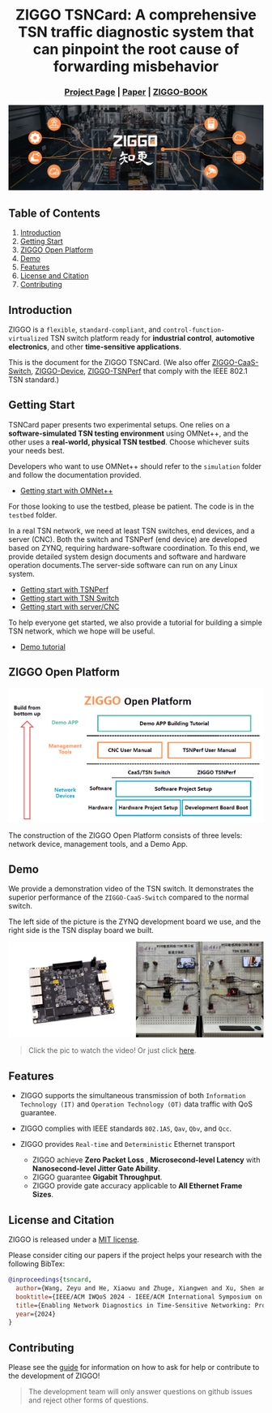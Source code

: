 

<div align="center">


# ZIGGO TSNCard:  A comprehensive TSN traffic diagnostic system that can pinpoint the root cause of forwarding misbehavior

</div>

<h3 align="center">
    <a href="http://tns.thss.tsinghua.edu.cn/ziggo/">Project Page</a> |
    <a href="https://mobisense.github.io/ziggo_homepage/data/TSNCard.pdf">Paper</a> |
    <a href="https://mobisense.github.io/ziggo_book/">ZIGGO-BOOK</a> 
</h3>


![](figs/banner.jpg)

## Table of Contents

1. [Introduction](#introduction)
2. [Getting Start](#Getting-start)
3. [ZIGGO Open Platform](#ziggo-open-platform)
4. [Demo](#demo)
5. [Features](#features)
6. [License and Citation](#license-and-citation)
7. [Contributing](#Contributing)

## Introduction

ZIGGO is a `flexible`, `standard-compliant`, and `control-function-virtualized` TSN switch platform ready for **industrial control**, **automotive electronics**, and other **time-sensitive applications**.

This is the document for the ZIGGO TSNCard. (We also offer [ZIGGO-CaaS-Switch](https://github.com/MobiSense/Ziggo-CaaS-Switch), [ZIGGO-Device](https://github.com/MobiSense/Ziggo-Device), [ZIGGO-TSNPerf](https://github.com/MobiSense/Ziggo-TSNPerf) that comply with the IEEE 802.1 TSN standard.) 



## Getting Start

TSNCard paper presents two experimental setups. One relies on a **software-simulated TSN testing environment** using OMNet++, and the other uses a **real-world, physical TSN testbed**. Choose whichever suits your needs best.



Developers who want to use OMNet++ should refer to the `simulation` folder and follow the documentation provided. 

* [Getting start with OMNet++](./Simulation/readme.md)



For those looking to use the testbed, please be patient. The code is in the `testbed` folder.

In a real TSN network, we need at least  TSN switches, end devices, and a server (CNC). Both the switch and TSNPerf (end device) are developed based on ZYNQ, requiring hardware-software coordination. To this end, we provide detailed system design documents and software and hardware operation documents.The server-side software can run on any Linux system. 

* [Getting start with TSNPerf](./Testbed/TSNPerf/docs/readme.md)
* [Getting start with TSN Switch](./Testbed/TSN-Switch/docs/readme.md)
* [Getting start with server/CNC](./Testbed/Server-CNC/readme.md)

To help everyone get started, we also provide a tutorial for building a simple TSN network, which we hope will be useful.

* [Demo tutorial](./Testbed/testbed-build/readme.md) 



## ZIGGO Open Platform

![](figs/demo-app.png)

The construction of the ZIGGO Open Platform consists of three levels: network device, management tools, and a Demo App.



## Demo

We provide a demonstration video of the TSN switch. It demonstrates the superior performance of the `ZIGGO-CaaS-Switch` compared to the normal switch.

The left side of the picture is the ZYNQ development board we use, and the right side is the TSN display board we built.

[![Watch the video](figs/testbed.jpg)](https://cloud.tsinghua.edu.cn/f/b307da6840d84e5f9ff1/)

> Click the pic to watch the video! Or just click [here](https://cloud.tsinghua.edu.cn/f/b307da6840d84e5f9ff1/).



## Features

* ZIGGO supports the simultaneous transmission of both `Information Technology (IT)` and `Operation Technology (OT)` data traffic with QoS guarantee.

* ZIGGO complies with IEEE standards `802.1AS`, `Qav`, `Qbv`, and `Qcc`.

* ZIGGO provides `Real-time` and `Deterministic` Ethernet transport

  * ZIGGO achieve **Zero Packet Loss** , **Microsecond-level Latency** with **Nanosecond-level Jitter Gate Ability**.
  * ZIGGO guarantee **Gigabit Throughput**.
  * ZIGGO provide gate accuracy applicable to **All Ethernet Frame Sizes**.



## License and Citation

ZIGGO is released under a [MIT license](LICENSE.txt). 

Please consider citing our papers if the project helps your research with the following BibTex:

```bibtex
@inproceedings{tsncard,
  author={Wang, Zeyu and He, Xiaowu and Zhuge, Xiangwen and Xu, Shen and Dang, Fan and Xu, Jingao and Yang, Zheng},
  booktitle={IEEE/ACM IWQoS 2024 - IEEE/ACM International Symposium on Quality of Service}, 
  title={Enabling Network Diagnostics in Time-Sensitive Networking: Protocol, Algorithm, and Hardware}, 
  year={2024}
}
```



## Contributing

Please see the [guide](contributing.md) for information on how to ask for help or contribute to the development of ZIGGO!

> The development team will only answer questions on github issues and reject other forms of questions.

